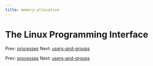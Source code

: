 ```yaml
---
title: memory-allocation
---
```




# The Linux Programming Interface

Prev: [processes](processes.md) Next:
[users-and-groups](users-and-groups.md)

Prev: [processes](processes.md) Next:
[users-and-groups](users-and-groups.md)
